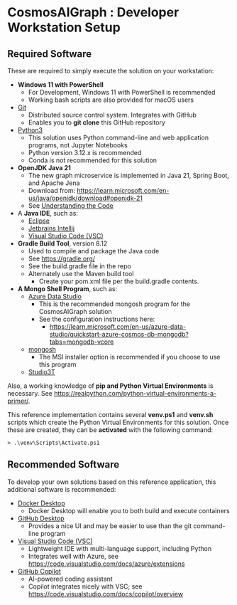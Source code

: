 # CosmosAIGraph : Developer Workstation Setup

## Required Software

These are required to simply execute the solution on your workstation:

- **Windows 11 with PowerShell**
  - For Development, Windows 11 with PowerShell is recommended
  - Working bash scripts are also provided for macOS users
- [Git](https://git-scm.com/)
  - Distributed source control system.  Integrates with GitHub
  - Enables you to **git clone** this GitHub repository
- [Python3](https://www.python.org/downloads/)
  - This solution uses Python command-line and web application programs, not Jupyter Notebooks
  - Python version 3.12.x is recommended
  - Conda is not recommended for this solution
- **OpenJDK Java 21**
  - The new graph microservice is implemented in Java 21, Spring Boot, and Apache Jena
  - Download from: https://learn.microsoft.com/en-us/java/openjdk/download#openjdk-21
  - See [Understanding the Code](understanding_the_code.md)
- A **Java IDE**, such as:
  - [Eclipse](https://eclipseide.org/)
  - [Jetbrains Intellij](https://www.jetbrains.com/idea/)
  - [Visual Studio Code (VSC)](https://code.visualstudio.com/)
- **Gradle Build Tool**, version 8.12
  - Used to compile and package the Java code
  - See https://gradle.org/
  - See the build.gradle file in the repo
  - Alternately use the Maven build tool
    - Create your pom.xml file per the build.gradle contents.
- **A Mongo Shell Program**, such as:
  - [Azure Data Studio](https://azure.microsoft.com/en-us/products/data-studio)
    - This is the recommended mongosh program for the CosmosAIGraph solution
    - See the configuration instructions here:
      - https://learn.microsoft.com/en-us/azure-data-studio/quickstart-azure-cosmos-db-mongodb?tabs=mongodb-vcore
  - [mongosh](https://www.mongodb.com/docs/mongodb-shell/install/)
    - The MSI installer option is recommended if you choose to use this program
  - [Studio3T](https://studio3t.com/)

Also, a working knowledge of **pip and Python Virtual Environments** is necessary.
See https://realpython.com/python-virtual-environments-a-primer/.

This reference implementation contains several **venv.ps1** and **venv.sh** scripts
which create the Python Virtual Environments for this solution.  Once these
are created, they can be **activated** with the following command:

```
> .\venv\Scripts\Activate.ps1
```

## Recommended Software

To develop your own solutions based on this reference application, 
this additional software is recommended:

- [Docker Desktop](https://www.docker.com/products/docker-desktop/)
  - Docker Desktop will enable you to both build and execute containers
- [GitHub Desktop](https://desktop.github.com/)
  - Provides a nice UI and may be easier to use than the git command-line program
- [Visual Studio Code (VSC)](https://code.visualstudio.com/)
  - Lightweight IDE with multi-language support, including Python
  - Integrates well with Azure, see https://code.visualstudio.com/docs/azure/extensions
- [GitHub Copilot](https://github.com/features/copilot)
  - AI-powered coding assistant
  - Copilot integrates nicely with VSC; see https://code.visualstudio.com/docs/copilot/overview
